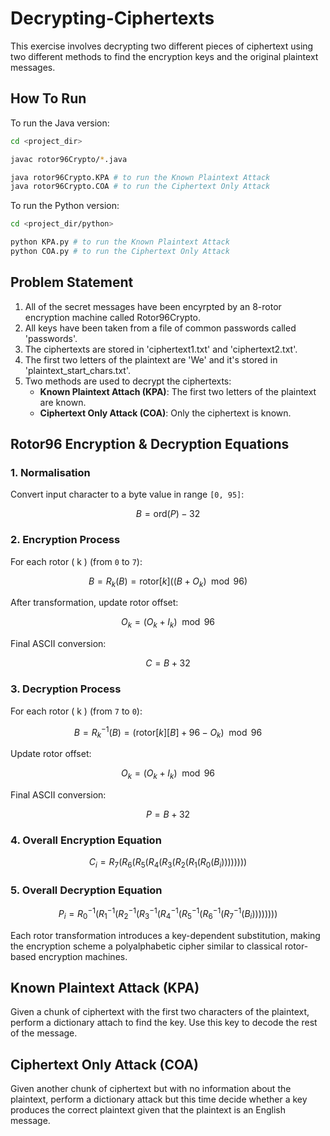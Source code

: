 # Decrypting-Ciphertexts

This exercise involves decrypting two different pieces of ciphertext using two different methods to find the encryption keys and the original plaintext messages.

## How To Run

To run the Java version:

```bash
cd <project_dir>

javac rotor96Crypto/*.java

java rotor96Crypto.KPA # to run the Known Plaintext Attack
java rotor96Crypto.COA # to run the Ciphertext Only Attack
```

To run the Python version:

```bash
cd <project_dir/python>

python KPA.py # to run the Known Plaintext Attack
python COA.py # to run the Ciphertext Only Attack
```

## Problem Statement

1. All of the secret messages have been encyrpted by an 8-rotor encryption machine called Rotor96Crypto.
2. All keys have been taken from a file of common passwords called 'passwords'.
3. The ciphertexts are stored in 'ciphertext1.txt' and 'ciphertext2.txt'.
4. The first two letters of the plaintext are 'We' and it's stored in 'plaintext_start_chars.txt'.
5. Two methods are used to decrypt the ciphertexts:
    - **Known Plaintext Attach (KPA)**: The first two letters of the plaintext are known.
    - **Ciphertext Only Attack (COA)**: Only the ciphertext is known.

## Rotor96 Encryption & Decryption Equations  

### 1. **Normalisation**  

Convert input character to a byte value in range `[0, 95]`:  

$$
B = \text{ord}(P) - 32
$$

### 2. **Encryption Process**  

For each rotor \( k \) (from `0` to `7`):  

$$
B = R_k(B) = \text{rotor}[k] \left( (B + O_k) \mod 96 \right)
$$

After transformation, update rotor offset:  

$$
O_k = (O_k + I_k) \mod 96
$$

Final ASCII conversion:  

$$
C = B + 32
$$

### 3. **Decryption Process**  

For each rotor \( k \) (from `7` to `0`):  

$$
B = R_k^{-1}(B) = (\text{rotor}[k][B] + 96 - O_k) \mod 96
$$

Update rotor offset:  

$$
O_k = (O_k + I_k) \mod 96
$$

Final ASCII conversion:  

$$
P = B + 32
$$

### 4. **Overall Encryption Equation**  

$$
C_i = R_7(R_6(R_5(R_4(R_3(R_2(R_1(R_0(B_i))))))))
$$

### 5. **Overall Decryption Equation**  

$$
P_i = R_0^{-1}(R_1^{-1}(R_2^{-1}(R_3^{-1}(R_4^{-1}(R_5^{-1}(R_6^{-1}(R_7^{-1}(B_i))))))))
$$

Each rotor transformation introduces a key-dependent substitution, making the encryption scheme a polyalphabetic cipher similar to classical rotor-based encryption machines.

## Known Plaintext Attack (KPA)

Given a chunk of ciphertext with the first two characters of the plaintext, perform a dictionary attach to find the key. Use this key to decode the rest of the message.

## Ciphertext Only Attack (COA)

Given another chunk of ciphertext but with no information about the plaintext, perform a dictionary attack but this time decide whether a key produces the correct plaintext given that the plaintext is an English message.
